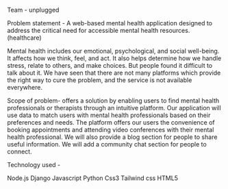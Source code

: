 Team - unplugged

Problem statement -  A web-based mental health application designed to address the critical need for accessible mental health resources.(healthcare)

Mental health includes our emotional, psychological, and social well-being. It affects how we think, feel, and act. It also helps determine how we handle stress, relate to others, and make choices. But people found it difficult to talk about it. We have seen that there are not many platforms which provide the right way to cure the problem, and the service is not available everywhere.

Scope of problem-
offers a solution by enabling users to find mental health professionals or therapists through an intuitive platform.
Our application will use data to match users with mental health professionals based on their preferences and needs.
The platform offers our users the convenience of booking appointments and attending video conferences with their mental health professional.
We will also provide a blog section for people to share useful information.
We will add a community chat section for people to connect.

Technology used - 

Node.js 
Django
Javascript
Python
Css3
Tailwind css
HTML5

